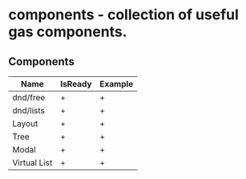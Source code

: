 # components - collection of useful gas components.

## Components

| Name                | IsReady | Example |
|---------------------|---------|---------|
| dnd/free            | +       | +       |
| dnd/lists           | +       | +       |
| Layout              | +       | +       |
| Tree                | +       | +       |
| Modal               | +       | +       |
| Virtual List        | +       | +       |
